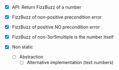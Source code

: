 - [X] API: Return FizzBuzz of a number


- [x] FizzBuzz of non-positive precondition error
- [x] FizzBuzz of positive NO precondition error
- [x] FizzBuzz of non-3or5multiple is the number itself


- [x] Non static
  - [ ] Abstraction
    - [ ] Alternative implementation (text numbers)
